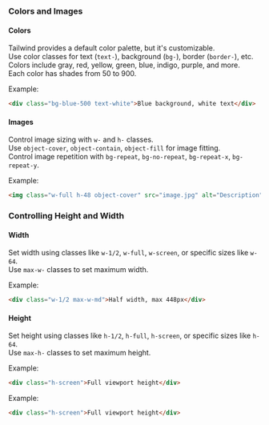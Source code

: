 ### Colors and Images

#### Colors
Tailwind provides a default color palette, but it's customizable.  
Use color classes for text (`text-`), background (`bg-`), border (`border-`), etc.  
Colors include gray, red, yellow, green, blue, indigo, purple, and more.  
Each color has shades from 50 to 900.

Example:
```html
<div class="bg-blue-500 text-white">Blue background, white text</div>
```

#### Images
Control image sizing with `w-` and `h-` classes.  
Use `object-cover`, `object-contain`, `object-fill` for image fitting.  
Control image repetition with `bg-repeat`, `bg-no-repeat`, `bg-repeat-x`, `bg-repeat-y`.

Example:
```html
<img class="w-full h-48 object-cover" src="image.jpg" alt="Description">
```


### Controlling Height and Width

#### Width
Set width using classes like `w-1/2`, `w-full`, `w-screen`, or specific sizes like `w-64`.  
Use `max-w-` classes to set maximum width.

Example:
```html
<div class="w-1/2 max-w-md">Half width, max 448px</div>
```

#### Height
Set height using classes like `h-1/2`, `h-full`, `h-screen`, or specific sizes like `h-64`.  
Use `max-h-` classes to set maximum height.

Example:
```html
<div class="h-screen">Full viewport height</div>
```

Example:
```html
<div class="h-screen">Full viewport height</div>
